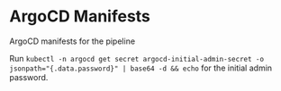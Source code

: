# ArgoCD Manifests

ArgoCD manifests for the pipeline

Run 
`kubectl -n argocd get secret argocd-initial-admin-secret -o jsonpath="{.data.password}" | base64 -d && echo` for the initial admin password.


